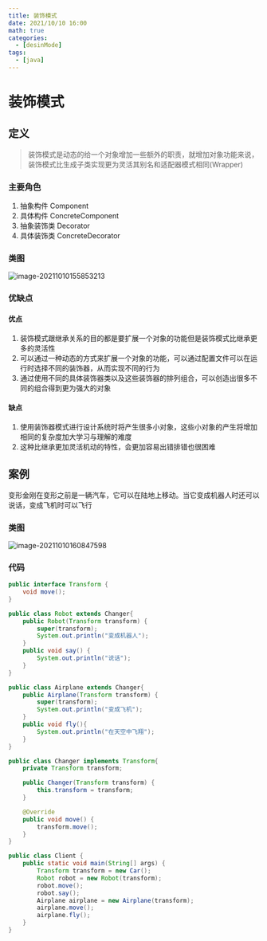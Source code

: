```yaml
---
title: 装饰模式
date: 2021/10/10 16:00
math: true
categories:
  - [desinMode]
tags:
  - [java]
---
```


# 装饰模式

## 定义

> 装饰模式是动态的给一个对象增加一些额外的职责，就增加对象功能来说，装饰模式比生成子类实现更为灵活其别名和适配器模式相同(Wrapper)

### 主要角色

1. 抽象构件 Component
2. 具体构件 ConcreteComponent
3. 抽象装饰类 Decorator
4. 具体装饰类 ConcreteDecorator

### 类图

![image-20211010155853213](https://fastly.jsdelivr.net/gh/xiaou66/picture@master/image/1633852735216image-20211010155853213.png)

### 优缺点

#### 优点

1. 装饰模式跟继承关系的目的都是要扩展一个对象的功能但是装饰模式比继承更多的灵活性
2. 可以通过一种动态的方式来扩展一个对象的功能，可以通过配置文件可以在运行时选择不同的装饰器，从而实现不同的行为
3. 通过使用不同的具体装饰器类以及这些装饰器的排列组合，可以创造出很多不同的组合得到更为强大的对象

#### 缺点

1. 使用装饰器模式进行设计系统时将产生很多小对象，这些小对象的产生将增加相同的复杂度加大学习与理解的难度
2. 这种比继承更加灵活机动的特性，会更加容易出错排错也很困难

## 案例

变形金刚在变形之前是一辆汽车，它可以在陆地上移动。当它变成机器人时还可以说话，变成飞机时可以飞行

### 类图

![image-20211010160847598](https://fastly.jsdelivr.net/gh/xiaou66/picture@master/image/1633853329031image-20211010160847598.png)

### 代码

```java Transform.java
public interface Transform {
    void move();
}
```

```java Robot.java
public class Robot extends Changer{
    public Robot(Transform transform) {
        super(transform);
        System.out.println("变成机器人");
    }
    public void say() {
        System.out.println("说话");
    }
}
```
```java Airplane.java
public class Airplane extends Changer{
    public Airplane(Transform transform) {
        super(transform);
        System.out.println("变成飞机");
    }
    public void fly(){
        System.out.println("在天空中飞翔");
    }
}
```

```java Changer.java
public class Changer implements Transform{
    private Transform transform;

    public Changer(Transform transform) {
        this.transform = transform;
    }

    @Override
    public void move() {
        transform.move();
    }
}
```

``` java Client.java
public class Client {
    public static void main(String[] args) {
        Transform transform = new Car();
        Robot robot = new Robot(transform);
        robot.move();
        robot.say();
        Airplane airplane = new Airplane(transform);
        airplane.move();
        airplane.fly();
    }
}
```

